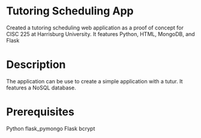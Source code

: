 
# Tutoring Scheduling App 
Created a tutoring scheduling web application as a proof of concept for CISC 225 at Harrisburg University. It features Python, HTML, MongoDB, and Flask 

# Description
The application can be use to create a simple application with a tutur. It features a NoSQL database. 

# Prerequisites
Python
flask_pymongo
Flask
bcrypt

